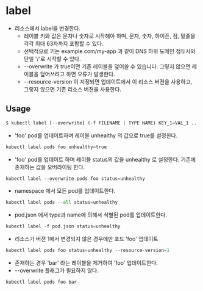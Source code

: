 # label

- 리소스에서 label을 변경한다. 
  - 레이블 키와 값은 문자나 숫자로 시작해야 하며, 문자, 숫자, 하이픈, 점, 밑줄을 각각 최대 63자까지 포함할 수 있다. 
  - 선택적으로 키는 example.com/my-app 과 같이 DNS 하위 도메인 접두사와 단일 '/'로 시작할 수 있다. 
  - --overwrite 가 true이면 기존 레이블을 덮어쓸 수 있습니다. 그렇지 않으면 레이블을 덮어쓰려고 하면 오류가 발생한다. 
  - --resource-version 이 지정되면 업데이트에서 이 리소스 버젼을 사용하고, 그렇지 않으면 기존 리소스 버젼을 사용한다. 

##  Usage

```py
$ kubectl label [--overwrite] (-f FILENAME | TYPE NAME) KEY_1=VAL_1 ... KEY_N=VAL_N [--resource-version=version]
```

- 'foo' pod를 업데이트하며 레이블 unhealthy 의 값으로 true를 설정한다. 

```py
kubectl label pods foo unhealthy=true
```

- 'foo' pod를 업데이트 하며 레이블 status의 값을 unhealthy 로 설정한다. 기존에 존재하는 값을 오버라이팅 한다. 

```py
kubectl label --overwrite pods foo status=unhealthy
```

- namespace 에서 모든 pod를 업데이트한다. 

```py
kubectl label pods --all status=unhealthy
```

- pod.json 에서 type과 name에 의해서 식별된 pod를 업데이트한다. 

```py
kubectl label -f pod.json status=unhealthy
```

- 리소스가 버젼 1에서 변경되지 않은 경우에만 포드 'foo' 업데이트

```py
kubectl label pods foo status=unhealthy --resource-version=1
```

- 존재하는 경우 'bar' 라는 레이블을 제거하여 'foo' 업데이트한다. 
- --overwrite 플래그가 필요하지 않다. 

```py
kubectl label pods foo bar-
```
